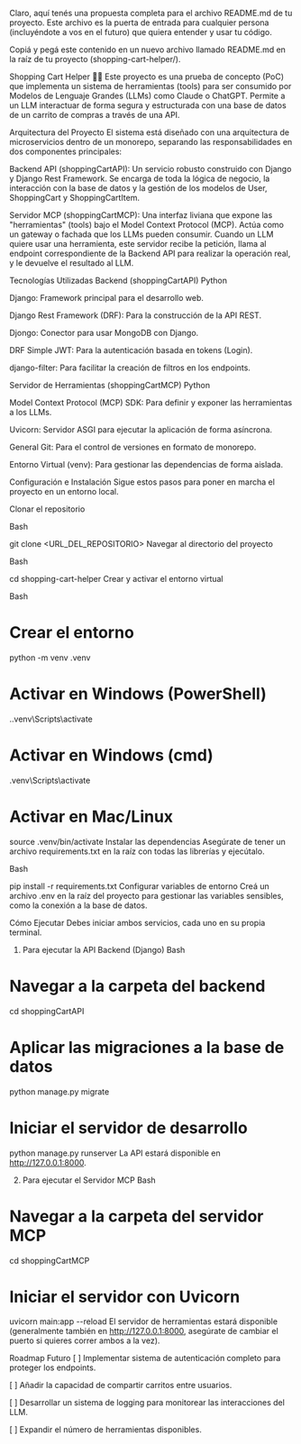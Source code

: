 Claro, aquí tenés una propuesta completa para el archivo README.md de tu proyecto. Este archivo es la puerta de entrada para cualquier persona (incluyéndote a vos en el futuro) que quiera entender y usar tu código.

Copiá y pegá este contenido en un nuevo archivo llamado README.md en la raíz de tu proyecto (shopping-cart-helper/).

Shopping Cart Helper 🛒🤖
Este proyecto es una prueba de concepto (PoC) que implementa un sistema de herramientas (tools) para ser consumido por Modelos de Lenguaje Grandes (LLMs) como Claude o ChatGPT. Permite a un LLM interactuar de forma segura y estructurada con una base de datos de un carrito de compras a través de una API.

Arquitectura del Proyecto
El sistema está diseñado con una arquitectura de microservicios dentro de un monorepo, separando las responsabilidades en dos componentes principales:

Backend API (shoppingCartAPI): Un servicio robusto construido con Django y Django Rest Framework. Se encarga de toda la lógica de negocio, la interacción con la base de datos y la gestión de los modelos de User, ShoppingCart y ShoppingCartItem.

Servidor MCP (shoppingCartMCP): Una interfaz liviana que expone las "herramientas" (tools) bajo el Model Context Protocol (MCP). Actúa como un gateway o fachada que los LLMs pueden consumir. Cuando un LLM quiere usar una herramienta, este servidor recibe la petición, llama al endpoint correspondiente de la Backend API para realizar la operación real, y le devuelve el resultado al LLM.

Tecnologías Utilizadas
Backend (shoppingCartAPI)
Python

Django: Framework principal para el desarrollo web.

Django Rest Framework (DRF): Para la construcción de la API REST.

Djongo: Conector para usar MongoDB con Django.

DRF Simple JWT: Para la autenticación basada en tokens (Login).

django-filter: Para facilitar la creación de filtros en los endpoints.

Servidor de Herramientas (shoppingCartMCP)
Python

Model Context Protocol (MCP) SDK: Para definir y exponer las herramientas a los LLMs.

Uvicorn: Servidor ASGI para ejecutar la aplicación de forma asíncrona.

General
Git: Para el control de versiones en formato de monorepo.

Entorno Virtual (venv): Para gestionar las dependencias de forma aislada.

Configuración e Instalación
Sigue estos pasos para poner en marcha el proyecto en un entorno local.

Clonar el repositorio

Bash

git clone <URL_DEL_REPOSITORIO>
Navegar al directorio del proyecto

Bash

cd shopping-cart-helper
Crear y activar el entorno virtual

Bash

# Crear el entorno

python -m venv .venv

# Activar en Windows (PowerShell)

.\.venv\Scripts\activate

# Activar en Windows (cmd)

.venv\Scripts\activate

# Activar en Mac/Linux

source .venv/bin/activate
Instalar las dependencias
Asegúrate de tener un archivo requirements.txt en la raíz con todas las librerías y ejecútalo.

Bash

pip install -r requirements.txt
Configurar variables de entorno
Creá un archivo .env en la raíz del proyecto para gestionar las variables sensibles, como la conexión a la base de datos.

Cómo Ejecutar
Debes iniciar ambos servicios, cada uno en su propia terminal.

1. Para ejecutar la API Backend (Django)
   Bash

# Navegar a la carpeta del backend

cd shoppingCartAPI

# Aplicar las migraciones a la base de datos

python manage.py migrate

# Iniciar el servidor de desarrollo

python manage.py runserver
La API estará disponible en http://127.0.0.1:8000.

2. Para ejecutar el Servidor MCP
   Bash

# Navegar a la carpeta del servidor MCP

cd shoppingCartMCP

# Iniciar el servidor con Uvicorn

uvicorn main:app --reload
El servidor de herramientas estará disponible (generalmente también en http://127.0.0.1:8000, asegúrate de cambiar el puerto si quieres correr ambos a la vez).

Roadmap Futuro
[ ] Implementar sistema de autenticación completo para proteger los endpoints.

[ ] Añadir la capacidad de compartir carritos entre usuarios.

[ ] Desarrollar un sistema de logging para monitorear las interacciones del LLM.

[ ] Expandir el número de herramientas disponibles.

